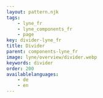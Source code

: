 ```yaml
---
layout: pattern.njk
tags: 
    - lyne_fr
    - lyne_components_fr
    - page
key: divider-lyne_fr
title: Divider
parent: components-lyne_fr
image: lyne/overview/divider.webp
keywords: divider
order: 200
availablelanguages: 
    - de
    - en
---
```

